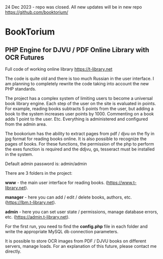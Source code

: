 24 Dec 2023 - repo was closed. All new updates will be in new repo https://github.com/booktorium/

# BookTorium

## PHP Engine for DJVU / PDF Online Library with OCR Futures

Full code of working online library https://t-library.net

The code is quite old and there is too much Russian in the user interface. I am planning to completely rewrite the code taking into account the new PHP standards.

The project has a complex system of limiting users to become a universal book library engine. Each step of the user on the site is evaluated in points. For example, reading books subtracts 5 points from the user, but adding a book to the system increases user points by 1000. Commenting on a book adds 1 point to the user. Etc. Everything is administered and configured from the admin area.

The bookorium has the ability to extract pages from pdf / djvu on the fly in jpg format for reading books online. It is also possible to recognize the pages of books. For these functions, the permission of the php to perform the exes function is required and the ddjvu, gs, tesseract must be installed in the system.

Default admin password is: admin/admin

There are 3 folders in the project:

**www** - the main user interface for reading books. (https://www.t-library.net).

**manager** - here you can add / edit / delete books, authors, etc. (https://lbm.t-library.net).

**admin** - here you can set user state / permissions, manage database errors, etc. (https://admin.t-library.net).

For the first run, you need to find the **config.php** file in each folder and write the appropriate MySQL db connection parameters.

It is possible to store OCR images from PDF / DJVU books on different servers, manage loads. For an explanation of this future, please contact me directly.

